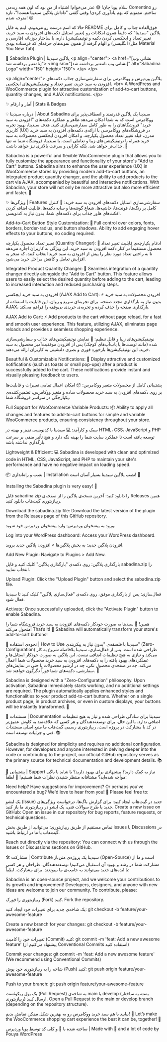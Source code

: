 سلام پویا جان! 😅 عذر می‌خوام! اشتباه از من بود که اون همه ریدمی Comentino رو ساختم. ممنونم که بهم یادآوری کردی! وقتی گفتی "داداش پلاگین سبدینا هست!"، تازه متوجه شدم! 😉

حالا که اسم درست رو می‌دونم، اینم یه فایل README فوق‌العاده جذاب و کامل برای پلاگین "سبدینا" که دقیقاً همون امکانات رو (تغییر استایل دکمه‌های افزودن به سبد خرید، تغییر تعداد و ایجکسی کردن دکمه و نوتیفیکیشن) داره، با ساختار دوزبانه (فارسی و انگلیسی) و الهام گرفته از همون نمونه‌های حرفه‌ای که فرستاده بودی (مثل Material You New Tab).

🛒 Sabadina Plugin | پلاگین سبدینا
&lt;p align="center">
&lt;a href="[نشانی وب نامعتبر برداشته شد]">
&lt;img src="[نشانی وب نامعتبر برداشته شد]" alt="Sabadina Logo" width="150" height="150">
&lt;/a>
&lt;/p>

&lt;p align="center">
پلاگین وردپرس و ووکامرس برای سفارشی‌سازی جذاب دکمه‌های افزودن به سبد خرید، تغییر تعداد و نوتیفیکیشن‌های ایجکسی.
&lt;br>
A WordPress and WooCommerce plugin for attractive customization of add-to-cart buttons, quantity changes, and AJAX notifications.
&lt;/p>

✨ آمار و ارقام | Stats & Badges








💡 درباره سبدینا | About Sabadina
سبدینا یک پلاگین قدرتمند و انعطاف‌پذیر برای ووکامرس است که به شما امکان می‌دهد ظاهر و عملکرد دکمه‌های "افزودن به سبد خرید" فروشگاهتان را به طور کامل سفارشی‌سازی کنید. هدف سبدینا، بهبود تجربه کاربری (UX) در فروشگاه‌های ووکامرسی با ارائه‌ی دکمه‌های افزودن به سبد خرید مدرن، فیلد تغییر تعداد محصول یکپارچه، و امکان افزودن ایجکسی محصولات به سبد خرید همراه با نوتیفیکیشن‌های زیبا و تعاملی است. با سبدینا، فروشگاه شما نه تنها جذاب‌تر خواهد شد، بلکه کارایی و سرعت بالاتری نیز خواهد داشت. 🚀

Sabadina is a powerful and flexible WooCommerce plugin that allows you to fully customize the appearance and functionality of your store's "Add to Cart" buttons. Sabadina aims to enhance the user experience (UX) in WooCommerce stores by providing modern add-to-cart buttons, an integrated product quantity changer, and the ability to add products to the cart via AJAX, accompanied by beautiful and interactive notifications. With Sabadina, your store will not only be more attractive but also more efficient and faster. 🚀

✨ ویژگی‌ها | Features
سفارشی‌سازی استایل دکمه‌های افزودن به سبد خرید: 🎨
کنترل کامل بر رنگ‌ها، فونت‌ها، حاشیه‌ها، شعاع گوشه‌ها و سایه دکمه‌ها. قابلیت اضافه کردن افکت‌های هاور جذاب برای دکمه‌های شما، بدون نیاز به کدنویسی.

Add-to-Cart Button Style Customization: 🎨
Full control over colors, fonts, borders, border-radius, and button shadows. Ability to add engaging hover effects to your buttons, no coding required.

تغییر تعداد محصول یکپارچه (Quantity Changer): 🔢
ادغام یکپارچه‌ی قابلیت تغییر تعداد محصول مستقیماً در کنار دکمه افزودن به سبد خرید. این ویژگی به کاربران اجازه می‌دهد تا به راحتی تعداد مورد نظر را پیش از افزودن به سبد خرید انتخاب کنند، که منجر به افزایش تعامل و کاهش مراحل خرید می‌شود.

Integrated Product Quantity Changer: 🔢
Seamless integration of a quantity changer directly alongside the "Add to Cart" button. This feature allows users to easily select the desired quantity before adding to the cart, leading to increased interaction and reduced purchasing steps.

افزودن به سبد خرید ایجکسی (AJAX Add to Cart): ⚡
افزودن محصولات به سبد خرید بدون نیاز به بارگذاری مجدد صفحه، برای تجربه‌ای سریع و روان. این قابلیت با استفاده از AJAX، بارگذاری صفحه را حذف کرده و تجربه‌ی خریدی بی‌وقفه را فراهم می‌کند.

AJAX Add to Cart: ⚡
Add products to the cart without page reload, for a fast and smooth user experience. This feature, utilizing AJAX, eliminates page reloads and provides a seamless shopping experience.

نوتیفیکیشن‌های زیبا و قابل تنظیم: 🔔
نمایش نوتیفیکیشن‌های جذاب و سفارشی‌سازی شده (مانند توست‌ها یا پاپ‌آپ‌های کوچک) پس از افزودن موفقیت‌آمیز محصول به سبد خرید. این نوتیفیکیشن‌ها بازخورد فوری و بصری دلنشینی به کاربران ارائه می‌دهند.

Beautiful & Customizable Notifications: 🔔
Display attractive and customized notifications (such as toasts or small pop-ups) after a product is successfully added to the cart. These notifications provide instant and visually pleasing feedback to users.

پشتیبانی کامل از محصولات متغیر ووکامرس: 📦
امکان اعمال تمامی تغییرات و قابلیت‌ها بر روی دکمه‌های افزودن به سبد خرید محصولات ساده و متغیر ووکامرس، تضمین‌کننده‌ی یکپارچگی در سراسر فروشگاه شما.

Full Support for WooCommerce Variable Products: 📦
Ability to apply all changes and features to add-to-cart buttons for simple and variable WooCommerce products, ensuring consistency throughout your store.

سبک و کارآمد: 💻
سبدینا با کدنویسی تمیز و بهینه در HTML، CSS، JavaScript و PHP توسعه یافته است تا عملکرد سایت شما را بهینه نگه دارد و هیچ تأثیر منفی بر سرعت بارگذاری نداشته باشد.

Lightweight & Efficient: 💻
Sabadina is developed with clean and optimized code in HTML, CSS, JavaScript, and PHP to maintain your site's performance and have no negative impact on loading speed.

📦 نصب و راه‌اندازی | Installation
نصب پلاگین سبدینا بسیار آسان است! 🚀

Installing the Sabadina plugin is very easy! 🚀

فایل sabadina.zip را دانلود کنید:
آخرین نسخه‌ی پلاگین را از صفحه‌ی Releases همین ریپازیتوری گیت‌هاب دانلود کنید.

Download the sabadina.zip file:
Download the latest version of the plugin from the Releases page of this GitHub repository.

ورود به پیشخوان وردپرس:
وارد پیشخوان وردپرس خود شوید.

Log into your WordPress dashboard:
Access your WordPress dashboard.

افزودن پلاگین جدید:
به بخش پلاگین‌ها > افزودن پلاگین جدید بروید.

Add New Plugin:
Navigate to Plugins > Add New.

بارگذاری پلاگین:
روی دکمه‌ی "بارگذاری پلاگین" کلیک کنید و فایل sabadina.zip را انتخاب نمایید.

Upload Plugin:
Click the "Upload Plugin" button and select the sabadina.zip file.

فعال‌سازی:
پس از بارگذاری موفق، روی دکمه‌ی "فعال‌سازی پلاگین" کلیک کنید تا سبدینا فعال شود.

Activate:
Once successfully uploaded, click the "Activate Plugin" button to enable Sabadina.

همین! 🎉 سبدینا به صورت خودکار دکمه‌های افزودن به سبد خرید فروشگاه شما را متحول می‌کند!
That’s it! 🎉 Sabadina will automatically transform your store's add-to-cart buttons!

🚀 نحوه‌ی استفاده | How to Use
سبدینا با فلسفه‌ی "بدون نیاز به پیکربندی" (Zero-Configuration) طراحی شده است. پس از فعال‌سازی، سبدینا بلافاصله شروع به کار می‌کند و نیازی به هیچ تنظیمات اضافی نیست. این پلاگین به صورت خودکار استایل‌ها و عملکردهای بهبود یافته را به دکمه‌های افزودن به سبد خرید محصولات شما اعمال می‌کند. چه در صفحه‌ی محصول تکی، چه در آرشیو محصولات یا حتی در نمایش‌های سفارشی، دکمه‌های شما فوراً دگرگون خواهند شد. 🎨

Sabadina is designed with a "Zero-Configuration" philosophy. Upon activation, Sabadina immediately starts working, and no additional settings are required. The plugin automatically applies enhanced styles and functionalities to your product add-to-cart buttons. Whether on a single product page, in product archives, or even in custom displays, your buttons will be instantly transformed. 🎨

📖 مستندات | Documentation
سبدینا برای سادگی طراحی شده و نیاز به هیچ تنظیمات اضافی ندارد. با این حال، برای توسعه‌دهندگان و هر کسی که علاقه‌مند به کاوش عمیق‌تر در کد یا مشارکت در پروژه است، ریپازیتوری رسمی گیت‌هاب ما منبع اصلی مستندات فنی و جزئیات توسعه است. 📚

Sabadina is designed for simplicity and requires no additional configuration. However, for developers and anyone interested in delving deeper into the code or contributing to the project, our official GitHub repository serves as the primary source for technical documentation and development details. 📚

💬 پشتیبانی | Support
نیاز به کمک دارید؟ پیشنهادی برای بهبود دارید؟ یا شاید با باگی مواجه شده‌اید؟ مشتاقانه منتظر شنیدن نظرات شما هستیم! 📨 لطفاً:

Need help? Have suggestions for improvement? Or perhaps you've encountered a bug? We'd love to hear from you! 📨 Please feel free to:

یک ایشو (Issue) جدید در گیت‌هاب ایجاد کنید: برای گزارش باگ‌ها، درخواست ویژگی‌های جدید یا طرح سوالات فنی، یک ایشو در ریپازیتوری ما باز کنید.
Create a new issue on GitHub: Open an issue in our repository for bug reports, feature requests, or technical questions.

تماس مستقیم از طریق ریپازیتوری: می‌توانید از طریق بخش Issues یا Discussions در گیت‌هاب با ما در ارتباط باشید.

Reach out directly via the repository: You can connect with us through the Issues or Discussions sections on GitHub.

🛠️ مشارکت | Contribute
سبدینا یک پروژه‌ی متن‌باز (Open-Source) است و ما از مشارکت شما در رشد و بهبود آن استقبال می‌کنیم! توسعه‌دهندگان، طراحان و هر کسی با ایده‌های جدید می‌توانند به جامعه‌ی ما بپیوندند. برای مشارکت، لطفاً:

Sabadina is an open-source project, and we welcome your contributions to its growth and improvement! Developers, designers, and anyone with new ideas are welcome to join our community. To contribute, please:

ریپازیتوری را فورک (Fork) کنید.
Fork the repository.

یک شاخه‌ی جدید برای تغییرات خود ایجاد کنید:
git checkout -b feature/your-awesome-feature

Create a new branch for your changes:
git checkout -b feature/your-awesome-feature

تغییرات خود را کامیت (Commit) کنید:
git commit -m 'feat: Add a new awesome feature' (پیشنهاد می‌کنیم از Conventional Commits استفاده کنید)

Commit your changes:
git commit -m 'feat: Add a new awesome feature' (We recommend using Conventional Commits)

شاخه را به ریپازیتوری خود پوش (Push) کنید:
git push origin feature/your-awesome-feature

Push to your branch:
git push origin feature/your-awesome-feature

یک پول ریکوئست (Pull Request) به شاخه‌ی main یا develop (بسته به ساختار ریپازیتوری) ارسال کنید.
Open a Pull Request to the main or develop branch (depending on the repository structure).

بیایید با هم سبد خرید ووکامرس رو به بهترین شکل ممکن نمایش بدیم! 🚀
Let’s make the WooCommerce shopping cart experience the best it can be, together! 🚀

ساخته شده با 💖 و کلی کد توسط پویا وردپرس | Made with 💖 and a lot of code by Pouya WordPress
